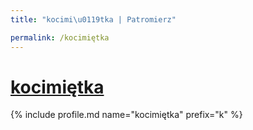 ```yaml
---
title: "kocimi\u0119tka | Patromierz"

permalink: /kocimiętka
---
```


# [kocimiętka](https://patronite.pl/kocimiętka)

{% include profile.md name="kocimiętka" prefix="k" %}
